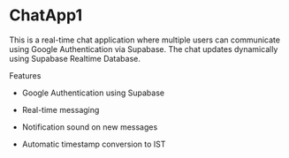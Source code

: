 # ChatApp1
This is a real-time chat application where multiple users can communicate using Google Authentication via Supabase. The chat updates dynamically using Supabase Realtime Database.

Features

- Google Authentication using Supabase

- Real-time messaging

- Notification sound on new messages

- Automatic timestamp conversion to IST
